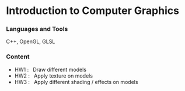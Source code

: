 # Introduction to Computer Graphics

### Languages and Tools
C++, OpenGL, GLSL

### Content
- HW1 : $~$ Draw different models
- HW2 : $~$ Apply texture on models
- HW3 : $~$ Apply different shading / effects on models

